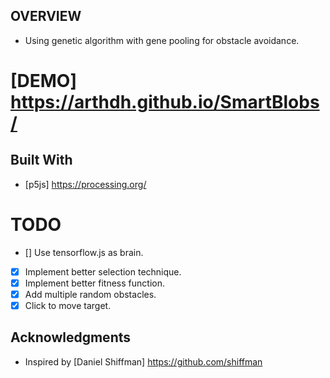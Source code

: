 ## OVERVIEW
 * Using genetic algorithm with gene pooling for obstacle avoidance.
# [DEMO] https://arthdh.github.io/SmartBlobs/


## Built With
* [p5js] https://processing.org/

# TODO
- [] Use tensorflow.js as brain.
- [x] Implement better selection technique.
- [x] Implement better fitness function.
- [x] Add multiple random obstacles.
- [x] Click to move target.

## Acknowledgments

* Inspired by [Daniel Shiffman] https://github.com/shiffman
